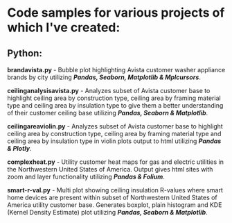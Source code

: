 # Code samples for various projects of which I've created:

## Python:

  **brandavista.py** - Bubble plot highlighting Avista customer washer appliance brands by city utilizing ***Pandas, Seaborn, Matplotlib & Mplcursors***.

  **ceilinganalysisavista.py** - Analyzes subset of Avista customer base to highlight ceiling area by construction type, ceiling area by framing material type and ceiling area by insulation type to give them a better understanding of their customer ceiling base utilizing ***Pandas, Seaborn & Matplotlib***.

  **ceilingareaviolin.py** - Analyzes subset of Avista customer base to highlight ceiling area by construction type, ceiling area by framing material type and ceiling area by insulation type in violin plots output to html utilizing ***Pandas & Plotly***.

  **complexheat.py** - Utility customer heat maps for gas and electric utilities in the Northwestern United States of America. Output gives html sites with zoom and layer functionality utilizing ***Pandas & Folium***.

  **smart-r-val.py** - Multi plot showing ceiling insulation R-values where smart home devices are present within subset of Northwestern United States of America utility customer base. Generates boxplot, plain histogram and KDE (Kernel Density Estimate) plot utilizing ***Pandas, Seaborn & Matplotlib***.


  
